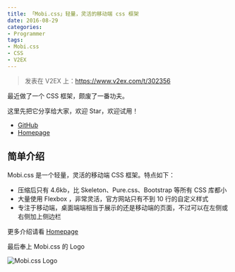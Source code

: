 ```yaml
---
title: 「Mobi.css」轻量，灵活的移动端 css 框架
date: 2016-08-29
categories:
- Programmer
tags:
- Mobi.css
- CSS
- V2EX
---
```


> 发表在 V2EX 上：https://www.v2ex.com/t/302356

最近做了一个 CSS 框架，颇废了一番功夫。

这里先把它分享给大家，欢迎 Star，欢迎试用！

- [GitHub](https://github.com/xcatliu/mobi.css/)
- [Homepage](http://getmobicss.com/)

## 简单介绍

Mobi.css 是一个轻量，灵活的移动端 CSS 框架。特点如下：

- 压缩后只有 4.6kb，比 Skeleton、Pure.css、Bootstrap 等所有 CSS 库都小
- 大量使用 Flexbox ，非常灵活，官方网站只有不到 10 行的自定义样式
- 专注于移动端，桌面端端相当于展示的还是移动端的页面，不过可以在左侧或右侧加上侧边栏

更多介绍请看 [Homepage](http://getmobicss.com/)

最后奉上 Mobi.css 的 Logo

![Mobi.css Logo](https://i.v2ex.co/6v65Q0LY.png)